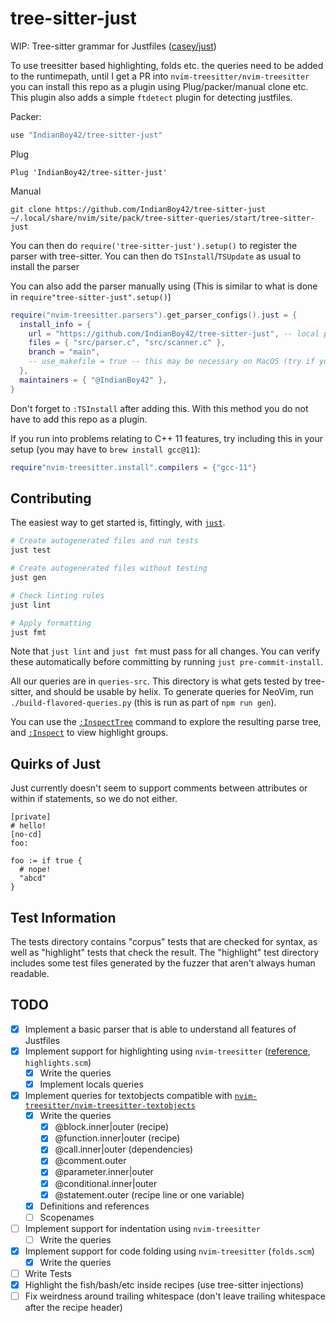 # tree-sitter-just

WIP: Tree-sitter grammar for Justfiles ([casey/just](https://github.com/casey/just))

To use treesitter based highlighting, folds etc. the queries need to be added to the runtimepath, until I get a PR into `nvim-treesitter/nvim-treesitter` you can install this repo as a plugin using Plug/packer/manual clone etc. This plugin also adds a simple `ftdetect` plugin for detecting justfiles.

Packer:

```lua
use "IndianBoy42/tree-sitter-just"
```

Plug

```vimscript
Plug 'IndianBoy42/tree-sitter-just'
```

Manual

```
git clone https://github.com/IndianBoy42/tree-sitter-just ~/.local/share/nvim/site/pack/tree-sitter-queries/start/tree-sitter-just
```

You can then do `require('tree-sitter-just').setup()` to register the parser with tree-sitter. You can then do `TSInstall`/`TSUpdate` as usual to install the parser

You can also add the parser manually using (This is similar to what is done in `require"tree-sitter-just".setup()`)

```lua
require("nvim-treesitter.parsers").get_parser_configs().just = {
  install_info = {
    url = "https://github.com/IndianBoy42/tree-sitter-just", -- local path or git repo
    files = { "src/parser.c", "src/scanner.c" },
    branch = "main",
    -- use_makefile = true -- this may be necessary on MacOS (try if you see compiler errors)
  },
  maintainers = { "@IndianBoy42" },
}
```

Don't forget to `:TSInstall` after adding this. With this method you do not have to add this repo as a plugin.

If you run into problems relating to C++ 11 features, try including this in your setup (you may have to `brew install gcc@11`):

```lua
require"nvim-treesitter.install".compilers = {"gcc-11"}
```

## Contributing

The easiest way to get started is, fittingly, with
[`just`](https://github.com/casey/just).

```sh
# Create autogenerated files and run tests
just test

# Create autogenerated files without testing
just gen

# Check linting rules
just lint

# Apply formatting
just fmt
```

Note that `just lint` and `just fmt` must pass for all changes. You can verify
these automatically before committing by running `just pre-commit-install`.

All our queries are in `queries-src`. This directory is what gets tested by
tree-sitter, and should be usable by helix. To generate queries for NeoVim,
run `./build-flavored-queries.py` (this is run as part of `npm run gen`).

You can use the [`:InspectTree`](https://neovim.io/doc/user/treesitter.html#%3AInspectTree)
command to explore the resulting parse tree, and [`:Inspect`](https://neovim.io/doc/user/lua.html#%3AInspect) to view highlight groups.

## Quirks of Just

Just currently doesn't seem to support comments between attributes or within if
statements, so we do not either.

```just
[private]
# hello!
[no-cd]
foo:
```

```just
foo := if true {
  # nope!
  "abcd"
}
```

## Test Information

The tests directory contains "corpus" tests that are checked for syntax, as
well as "highlight" tests that check the result. The "highlight" test directory
includes some test files generated by the fuzzer that aren't always human
readable.

## TODO

- [x] Implement a basic parser that is able to understand all features of Justfiles
- [x] Implement support for highlighting using `nvim-treesitter` ([reference](https://tree-sitter.github.io/tree-sitter/syntax-highlighting), `highlights.scm`)
  - [x] Write the queries
  - [x] Implement locals queries
- [x] Implement queries for textobjects compatible with [`nvim-treesitter/nvim-treesitter-textobjects`](https://github.com/nvim-treesitter/nvim-treesitter-textobjects)
  - [x] Write the queries
    - [x] @block.inner|outer (recipe)
    - [x] @function.inner|outer (recipe)
    - [x] @call.inner|outer (dependencies)
    - [x] @comment.outer
    - [x] @parameter.inner|outer
    - [x] @conditional.inner|outer
    - [x] @statement.outer (recipe line or one variable)
  - [x] Definitions and references
  - [ ] Scopenames
- [ ] Implement support for indentation using `nvim-treesitter`
  - [ ] Write the queries
- [x] Implement support for code folding using `nvim-treesitter` (`folds.scm`)
  - [x] Write the queries
- [ ] Write Tests
- [x] Highlight the fish/bash/etc inside recipes (use tree-sitter injections)
- [ ] Fix weirdness around trailing whitespace (don't leave trailing whitespace after the recipe header)
